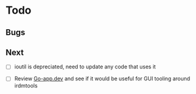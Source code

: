 
Todo
====

Bugs
----

Next
----

- [ ] ioutil is depreciated, need to update any code that uses it
- [ ] Review [Go-app.dev](https://go-app.dev) and see if it would be useful for GUI tooling around irdmtools


